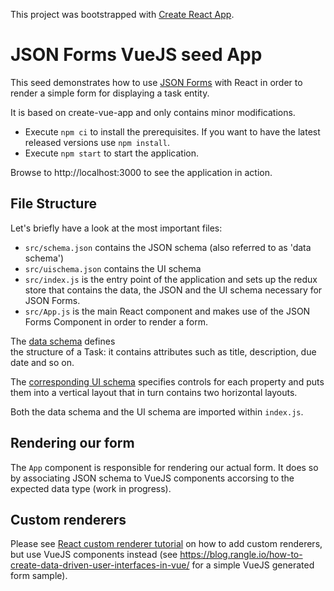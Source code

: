 This project was bootstrapped with [Create React App](https://github.com/facebookincubator/create-react-app).
# JSON Forms VueJS seed App
This seed demonstrates how to use [JSON Forms](https://jsonforms.io) with React 
in order to render a simple form for displaying a task entity.
 
It is based on create-vue-app and only contains minor modifications.

 * Execute `npm ci` to install the prerequisites. If you want to have the latest released versions use `npm install`.
 * Execute `npm start` to start the application.
 
 Browse to http://localhost:3000 to see the application in action.

## File Structure
Let's briefly have a look at the most important files:
* `src/schema.json` contains the JSON schema (also referred to as 'data schema')
* `src/uischema.json` contains the UI schema
* `src/index.js` is the entry point of the application and sets up the redux store 
  that contains the data, the JSON and the UI schema necessary for JSON Forms.
* `src/App.js` is the main React component and makes use of the JSON Forms Component
  in order to render a form.
  
The [data schema](https://github.com/icidel/jsonforms-vuejs-seed/blob/master/src/schema.json) defines   
the structure of a Task: it contains attributes such as title, description, due date and so on.

The [corresponding UI schema](https://github.com/icidel/jsonforms-vuejs-seed/blob/master/src/uischema.json) 
specifies controls for each property and puts them into a vertical layout that in turn contains two
horizontal layouts.

Both the data schema and the UI schema are imported within `index.js`.

## Rendering our form
The `App` component is responsible for rendering our actual form.
It does so by associating JSON schema to VueJS components accorsing to the expected data type (work in progress).

## Custom renderers
Please see [React custom renderer tutorial](https://jsonforms.io/docs/custom-renderers) on how to add custom renderers, but use VueJS components instead (see https://blog.rangle.io/how-to-create-data-driven-user-interfaces-in-vue/ for a simple VueJS generated form sample).
